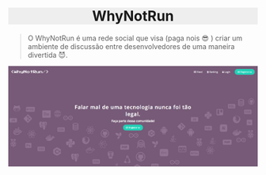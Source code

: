 <h1 align="center" style="background-color: #eee;">
    WhyNotRun
</h1>

> O WhyNotRun é uma rede social que visa (paga nois :sunglasses: ) criar um ambiente de discussão entre desenvolvedores de uma maneira divertida :smiling_imp:.

<img src="./assets/screen1.png"/><br>
